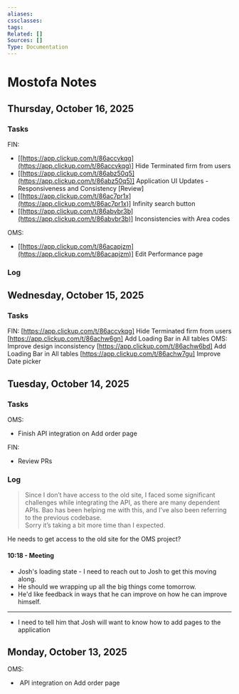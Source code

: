 ```yaml
---
aliases:
cssclasses:
tags:
Related: []
Sources: []
Type: Documentation
---
```

# Mostofa Notes
## Thursday, October 16, 2025
### Tasks

FIN:  

- [[https://app.clickup.com/t/86accvkqg](https://app.clickup.com/t/86accvkqg)] Hide Terminated firm from users
- [[https://app.clickup.com/t/86abz50q5](https://app.clickup.com/t/86abz50q5)] Application UI Updates - Responsiveness and Consistency [Review]
- [[https://app.clickup.com/t/86ac7pr1x](https://app.clickup.com/t/86ac7pr1x)] Infinity search button
- [[https://app.clickup.com/t/86abvbr3b](https://app.clickup.com/t/86abvbr3b)] Inconsistencies with Area codes

OMS:  

- [[https://app.clickup.com/t/86acapjzm](https://app.clickup.com/t/86acapjzm)] Edit Performance page

### Log



## Wednesday, October 15, 2025
### Tasks

FIN:
[https://app.clickup.com/t/86accvkqg] Hide Terminated firm from users
[https://app.clickup.com/t/86achw6gn] Add Loading Bar in All tables
OMS:
Improve design inconsistency
[https://app.clickup.com/t/86achw6bd] Add Loading Bar in All tables
[https://app.clickup.com/t/86achw7gu] Improve Date picker

## Tuesday, October 14, 2025
### Tasks

OMS:  

- Finish API integration on Add order page

FIN:  

- Review PRs

### Log

> Since I don’t have access to the old site, I faced some significant challenges while integrating the API, as there are many dependent APIs. Bao has been helping me with this, and I’ve also been referring to the previous codebase.  
> Sorry it’s taking a bit more time than I expected.

He needs to get access to the old site for the OMS project? 

####  10:18 - Meeting

- Josh's loading state - I need to reach out to Josh to get this moving along.
- He should we wrapping up all the big things come tomorrow.
- He'd like feedback in ways that he can improve on how he can improve himself.
---
- I need to tell him that Josh will want to know how to add pages to the application

## Monday, October 13, 2025

OMS:  

-  API integration on Add order page